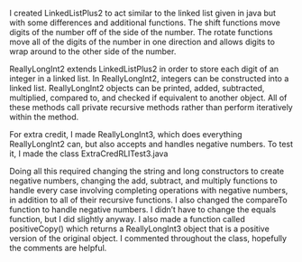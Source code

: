 I created LinkedListPlus2 to act similar to the linked list given in java but with some differences and additional functions. The shift functions move digits of the number off of the side of the number. The rotate functions move all of the digits of the number in one direction and allows digits to wrap around to the other side of the number. 

ReallyLongInt2 extends LinkedListPlus2 in order to store each digit of an integer in a linked list. In ReallyLongInt2, integers can be constructed into a linked list. ReallyLongInt2 objects can be printed, added, subtracted, multiplied, compared to, and checked if equivalent to another object. All of these methods call private recursive methods rather than perform iteratively within the method.
  
For extra credit, I made ReallyLongInt3, which does everything ReallyLongInt2 can, but also accepts and handles negative numbers. To test it, I made the class ExtraCredRLITest3.java
  
Doing all this required changing the string and long constructors to create negative numbers, changing the add, subtract, and multiply functions to handle every case involving completing operations with negative numbers, in addition to all of their recursive functions. I also changed the compareTo function to handle negative numbers. I didn’t have to change the equals function, but I did slightly anyway. I also made a function called positiveCopy() which returns a ReallyLongInt3 object that is a positive version of the original object. I commented throughout the class, hopefully the comments are helpful.
